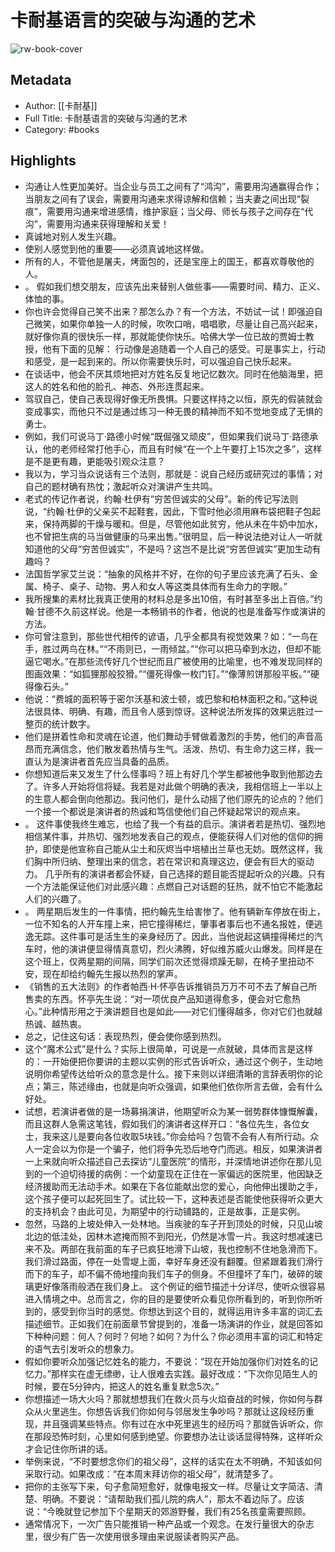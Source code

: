 # 卡耐基语言的突破与沟通的艺术

![rw-book-cover](https://cdn.weread.qq.com/weread/cover/94/YueWen_507509/s_YueWen_507509.jpg)

## Metadata
- Author: [[卡耐基]]
- Full Title: 卡耐基语言的突破与沟通的艺术
- Category: #books

## Highlights
- 沟通让人性更加美好。当企业与员工之间有了“鸿沟”，需要用沟通赢得合作；当朋友之间有了误会，需要用沟通来求得谅解和信赖；当夫妻之间出现“裂痕”，需要用沟通来增进感情，维护家庭；当父母、师长与孩子之间存在“代沟”，需要用沟通来获得理解和关爱！
- 真诚地对别人发生兴趣。
- 使别人感觉到他的重要——必须真诚地这样做。
- 所有的人，不管他是屠夫，烤面包的，还是宝座上的国王，都喜欢尊敬他的人。
- 。 
  假如我们想交朋友，应该先出来替别人做些事——需要时间、精力、正义、体恤的事。
- 你也许会觉得自己笑不出来？那怎么办？有一个方法，不妨试一试！即强迫自己微笑，如果你单独一人的时候，吹吹口哨，唱唱歌，尽量让自己高兴起来，就好像你真的很快乐一样，那就能使你快乐。哈佛大学一位已故的贾姆士教授，他有下面的见解： 
  行动像是追随着一个人自己的感受。可是事实上，行动和感受，是一起到来的。所以你需要快乐时，可以强迫自己快乐起来。
- 在谈话中，他会不厌其烦地把对方姓名反复地记忆数次。同时在他脑海里，把这人的姓名和他的脸孔、神态、外形连贯起来。
- 驾驭自己，使自己表现得好像无所畏惧。只要这样持之以恒，原先的假装就会变成事实，而他只不过是通过练习一种无畏的精神而不知不觉地变成了无惧的勇士。
- 例如，我们可说马丁·路德小时候“既倔强又顽皮”，但如果我们说马丁·路德承认，他的老师经常打他手心，而且有时候“在一个上午要打上15次之多”，这样是不是更有趣，更能吸引观众注意？
- 我以为，学习当众说话有三个法则，那就是：说自己经历或研究过的事情；对自己的题材确有热忱；激起听众对演讲产生共鸣。
- 老式的传记作者说，约翰·杜伊有“穷苦但诚实的父母”。新的传记写法则说，“约翰·杜伊的父亲买不起鞋套，因此，下雪时他必须用麻布袋把鞋子包起来，保持两脚的干燥与暖和。但是，尽管他如此贫穷，他从未在牛奶中加水，也不曾把生病的马当做健康的马来出售。”很明显，后一种说法绝对让人一听就知道他的父母“穷苦但诚实”，不是吗？这岂不是比说“穷苦但诚实”更加生动有趣吗？
- 法国哲学家艾兰说：“抽象的风格并不好，在你的句子里应该充满了石头、金属、椅子、桌子、动物、男人和女人等这类具体而有生命力的字眼。”
- 我所搜集的素材比我真正使用的材料总是多出10倍，有时甚至多出上百倍。”约翰·甘德不久前这样说。他是一本畅销书的作者，他说的也是准备写作或演讲的方法。
- 你可曾注意到，那些世代相传的谚语，几乎全都具有视觉效果？如：“一鸟在手，胜过两鸟在林。”“不雨则已，一雨倾盆。”“你可以把马牵到水边，但却不能逼它喝水。”在那些流传好几个世纪而且广被使用的比喻里，也不难发现同样的图画效果：“如狐狸那般狡猾。”“僵死得像一枚门钉。”“像薄煎饼那般平板。”“硬得像石头。”
- 他说：“费城的面积等于密尔沃基和波士顿，或巴黎和柏林面积之和。”这种说法很具体、明确、有趣，而且令人感到惊讶。这种说法所发挥的效果远胜过一整页的统计数字。
- 他们是拼着性命和灵魂在论道，他们舞动手臂做着激烈的手势，他们的声音高昂而充满信念，他们散发着热情与生气。活泼、热切、有生命力这三样，我一直认为是演讲者首先应当具备的品质。
- 你想知道后来又发生了什么怪事吗？班上有好几个学生都被他争取到他那边去了。许多人开始将信将疑。我若是对此做个明确的表决，我相信班上一半以上的生意人都会倒向他那边。我问他们，是什么动摇了他们原先的论点的？他们一个接一个都说是演讲者的热诚和笃信使他们自己怀疑起常识的观点来。
- 。 
  这件事使我终生难忘，也给了我一个有益的启示。演讲者若是热切、强烈地相信某件事，并热切、强烈地发表自己的观点，便能获得人们对他的信仰的拥护，即使是他宣称自己能从尘土和灰烬当中培植出兰草也无妨。既然这样，我们胸中所归纳、整理出来的信念，若在常识和真理这边，便会有巨大的驱动力。 
  几乎所有的演讲者都会怀疑，自己选择的题目能否提起听众的兴趣。只有一个方法能保证他们对此感兴趣：点燃自己对话题的狂热，就不怕它不能激起人们的兴趣了。
- 。 
  两星期后发生的一件事情，把约翰先生给害惨了。他有辆新车停放在街上，一位不知名的人开车撞上来，把它撞得稀烂，肇事者事后也不通名报姓，便逃逸无踪。这件事可是活生生的亲身经历了。因此，当他说起这辆撞得稀烂的汽车时，他的演讲便显得情真意切，烈火沸腾，好似维苏威火山爆发。同样是在这个班上，仅两星期的间隔，同学们前次还觉得烦躁无聊，在椅子里扭动不安，现在却给约翰先生报以热烈的掌声。
- 《销售的五大法则》的作者帕西·H·怀亭告诉推销员万万不可不去了解自己所售卖的东西。怀亭先生说：“对一项优良产品知道得愈多，便会对它愈热心。”此种情形用之于演讲题目也是如此——对它们懂得越多，你对它们也就越热诚、越热衷。
- 总之，记住这句话：表现热烈，便会使你感到热烈。
- 这个“魔术公式”是什么？实际上很简单，可说是一点就破，具体而言是这样的：一开始便把你要讲的主题以实例的形式告诉听众，通过这个例子，生动地说明你希望传达给听众的意念是什么。接下来则以详细清晰的言辞表明你的论点；第三，陈述缘由，也就是向听众强调，如果他们依你所言去做，会有什么好处。
- 试想，若演讲者做的是一场募捐演讲，他期望听众为某一弱势群体慷慨解囊，而且这群人急需这笔钱，假如我们的演讲者这样开口：“各位先生，各位女士，我来这儿是要向各位收取5块钱。”你会给吗？包管不会有人有所行动。众人一定会以为你是一个骗子，他们将争先恐后地夺门而逃。相反，如果演讲者一上来就向听众描述自己去探访“儿童医院”的情形，并深情地讲述你在那儿见到的一个迫切待援的病例：一个幼童现在正住在一家偏远的医院里，他因缺乏经济援助而无法动手术。如果在下各位能献出您的爱心，向他伸出援助之手，这个孩子便可以起死回生了。试比较一下，这种表述是否能使他获得听众更大的支持机会？由此可见，为期望中的行动铺路的，正是故事，正是实例。
- 忽然，马路的上坡处伸入一处林地。当疾驶的车子开到顶处的时候，只见山坡北边的低洼处，因林木遮掩而照不到阳光，仍然是冰雪一片。我这时想减速已来不及。两部在我前面的车子已疯狂地滑下山坡，我也控制不住地急滑而下。我们滑过路面，停在一处雪堤上面，幸好车身还没有翻覆。但紧跟着我们滑行而下的车子，却不偏不倚地撞向我们车子的侧身。不但撞坏了车门，破碎的玻璃更好像落雨般洒在我们身上。 这个例证的细节描述十分详尽，使听众很容易进入情境之中。总而言之，你的目的是要使听众看见你所看到的，听到你所听到的，感受到你当时的感觉。你想达到这个目的，就得运用许多丰富的词汇去描述细节。正如我们在前面章节曾提到的，准备一场演讲的作业，就是回答如下种种问题：何人？何时？何地？如何？为什么？你必须用丰富的词汇和特定的语气去引发听众的想象力。
- 假如你要听众加强记忆姓名的能力，不要说：“现在开始加强你们对姓名的记忆力。”那样实在虚无缥缈，让人很难去实践。最好改成：“下次你见陌生人的时候，要在5分钟内，把这人的姓名重复默念5次。”
- 你想描述一场大火吗？那就想想我们在救火员与火焰奋战的时候，你如何与群众从火里逃生。你想告诉我们你如何与邻居发生争吵吗？那就让这段经历重现，并且强调某些特点。你有过在水中死里逃生的经历吗？那就告诉听众，你在那段恐怖时刻，心里如何感到绝望。你要想办法让谈话显得特殊，这样听众才会记住你所讲的话。
- 举例来说，“不时要想念你们的祖父母”，这样的话实在太不明确，不知该如何采取行动。如果改成：“在本周末拜访你的祖父母”，就清楚多了。
- 把你的主张写下来，句子愈简短愈好，就像电报文一样。尽量让文字简洁、清楚、明确。不要说：“请帮助我们孤儿院的病人”，那太不着边际了。应该说：“今晚就登记参加下个星期天的郊游野餐，我们有25名孩童需要照顾。
- 通常情况下，一次广告只能推销一种产品或一个观念。在发行量很大的杂志里，很少有广告一次使用很多理由来说服读者购买产品。
